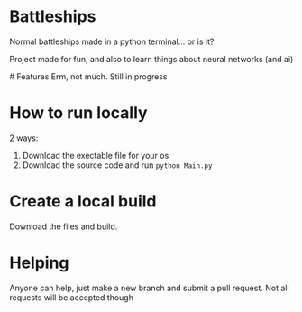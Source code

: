 # Battleships
 Normal battleships made in a python terminal... or is it?

 Project made for fun, and also to learn things about neural networks (and ai)

# Features
 Erm, not much. Still in progress

# How to run locally
 2 ways:
  1. Download the exectable file for your os
  2. Download the source code and run `python Main.py`

# Create a local build
 Download the files and build.

# Helping
 Anyone can help, just make a new branch and submit a pull request. Not all requests will be accepted though
